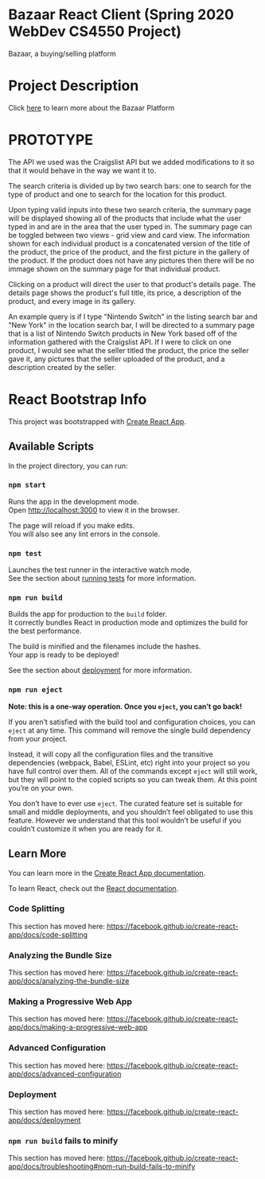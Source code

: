# Bazaar React Client (Spring 2020 WebDev CS4550 Project)
Bazaar, a buying/selling platform

# Project Description

Click [here](https://docs.google.com/document/d/15P-kD-6Xecy23185pkeDW9y2AOa3eSNOLCfQKAuWYYo/edit?usp=sharing) to learn more about the Bazaar Platform

# PROTOTYPE

The API we used was the Craigslist API but we added modifications to it so that it would behave in the way we want it to. 

The search criteria is divided up by two search bars: one to search for the type of product and one to search for the location
for this product. 

Upon typing valid inputs into these two search criteria, the summary page will be displayed showing all of the products that include what the user typed in and are in the area that the user typed in. The summary page can be toggled between two views - grid view and card view. The information shown for each individual product is a concatenated version of the title of the product, the price of the product, and the first picture in the gallery of the product. If the product does not have any pictures then there will be no immage shown on the summary page for that individual product. 

Clicking on a product will direct the user to that product's details page. The details page shows the product's full title, its price,
a description of the product, and every image in its gallery. 

An example query is if I type "Nintendo Switch" in the listing search bar and "New York" in the location search bar, I will be directed to a summary page that is a list of Nintendo Switch products in New York based off of the information gathered with the
Craigslist API. If I were to click on one product, I would see what the seller titled the product, the price the seller gave it, any pictures that the seller uploaded of the product, and a description created by the seller.


# React Bootstrap Info
This project was bootstrapped with [Create React App](https://github.com/facebook/create-react-app).

## Available Scripts

In the project directory, you can run:

### `npm start`

Runs the app in the development mode.<br />
Open [http://localhost:3000](http://localhost:3000) to view it in the browser.

The page will reload if you make edits.<br />
You will also see any lint errors in the console.

### `npm test`

Launches the test runner in the interactive watch mode.<br />
See the section about [running tests](https://facebook.github.io/create-react-app/docs/running-tests) for more information.

### `npm run build`

Builds the app for production to the `build` folder.<br />
It correctly bundles React in production mode and optimizes the build for the best performance.

The build is minified and the filenames include the hashes.<br />
Your app is ready to be deployed!

See the section about [deployment](https://facebook.github.io/create-react-app/docs/deployment) for more information.

### `npm run eject`

**Note: this is a one-way operation. Once you `eject`, you can’t go back!**

If you aren’t satisfied with the build tool and configuration choices, you can `eject` at any time. This command will remove the single build dependency from your project.

Instead, it will copy all the configuration files and the transitive dependencies (webpack, Babel, ESLint, etc) right into your project so you have full control over them. All of the commands except `eject` will still work, but they will point to the copied scripts so you can tweak them. At this point you’re on your own.

You don’t have to ever use `eject`. The curated feature set is suitable for small and middle deployments, and you shouldn’t feel obligated to use this feature. However we understand that this tool wouldn’t be useful if you couldn’t customize it when you are ready for it.

## Learn More

You can learn more in the [Create React App documentation](https://facebook.github.io/create-react-app/docs/getting-started).

To learn React, check out the [React documentation](https://reactjs.org/).

### Code Splitting

This section has moved here: https://facebook.github.io/create-react-app/docs/code-splitting

### Analyzing the Bundle Size

This section has moved here: https://facebook.github.io/create-react-app/docs/analyzing-the-bundle-size

### Making a Progressive Web App

This section has moved here: https://facebook.github.io/create-react-app/docs/making-a-progressive-web-app

### Advanced Configuration

This section has moved here: https://facebook.github.io/create-react-app/docs/advanced-configuration

### Deployment

This section has moved here: https://facebook.github.io/create-react-app/docs/deployment

### `npm run build` fails to minify

This section has moved here: https://facebook.github.io/create-react-app/docs/troubleshooting#npm-run-build-fails-to-minify
